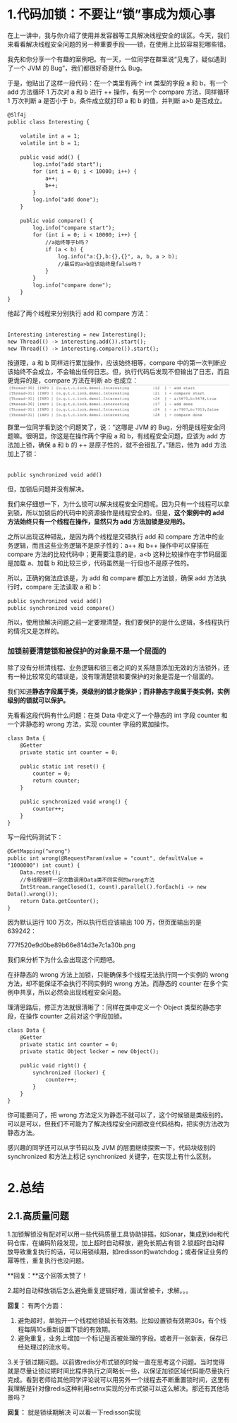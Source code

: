 # 1.代码加锁：不要让“锁”事成为烦心事

在上一讲中，我与你介绍了使用并发容器等工具解决线程安全的误区。今天，我们来看看解决线程安全问题的另一种重要手段——锁，在使用上比较容易犯哪些错。

我先和你分享一个有趣的案例吧。有一天，一位同学在群里说“见鬼了，疑似遇到了一个 JVM 的 Bug”，我们都很好奇是什么 Bug。

于是，他贴出了这样一段代码：在一个类里有两个 int 类型的字段 a 和 b，有一个 add 方法循环 1 万次对 a 和 b 进行 ++ 操作，有另一个 compare 方法，同样循环 1 万次判断 a 是否小于 b，条件成立就打印 a 和 b 的值，并判断 a>b 是否成立。

```
@Slf4j
public class Interesting {

    volatile int a = 1;
    volatile int b = 1;

    public void add() {
        log.info("add start");
        for (int i = 0; i < 10000; i++) {
            a++;
            b++;
        }
        log.info("add done");
    }

    public void compare() {
        log.info("compare start");
        for (int i = 0; i < 10000; i++) {
            //a始终等于b吗？
            if (a < b) {
                log.info("a:{},b:{},{}", a, b, a > b);
                //最后的a>b应该始终是false吗？
            }
        }
        log.info("compare done");
    }
}
```

他起了两个线程来分别执行 add 和 compare 方法：


```

Interesting interesting = new Interesting();
new Thread(() -> interesting.add()).start();
new Thread(() -> interesting.compare()).start();
```

按道理，a 和 b 同样进行累加操作，应该始终相等，compare 中的第一次判断应该始终不会成立，不会输出任何日志。但，执行代码后发现不但输出了日志，而且更诡异的是，compare 方法在判断 ab 也成立：
![](/static/image/9ec61aada64ac6d38681dd199c0ee61d.png)
群里一位同学看到这个问题笑了，说：“这哪是 JVM 的 Bug，分明是线程安全问题嘛。很明显，你这是在操作两个字段 a 和 b，有线程安全问题，应该为 add 方法加上锁，确保 a 和 b 的 ++ 是原子性的，就不会错乱了。”随后，他为 add 方法加上了锁：


```

public synchronized void add()
```
但，加锁后问题并没有解决。

我们来仔细想一下，为什么锁可以解决线程安全问题呢。因为只有一个线程可以拿到锁，所以加锁后的代码中的资源操作是线程安全的。但是，**这个案例中的 add 方法始终只有一个线程在操作，显然只为 add 方法加锁是没用的。**

之所以出现这种错乱，是因为两个线程是交错执行 add 和 compare 方法中的业务逻辑，而且这些业务逻辑不是原子性的：a++ 和 b++ 操作中可以穿插在 compare 方法的比较代码中；更需要注意的是，a<b 这种比较操作在字节码层面是加载 a、加载 b 和比较三步，代码虽然是一行但也不是原子性的。

所以，正确的做法应该是，为 add 和 compare 都加上方法锁，确保 add 方法执行时，compare 无法读取 a 和 b：

```
public synchronized void add()
public synchronized void compare()
```

所以，使用锁解决问题之前一定要理清楚，我们要保护的是什么逻辑，多线程执行的情况又是怎样的。

### 加锁前要清楚锁和被保护的对象是不是一个层面的

除了没有分析清线程、业务逻辑和锁三者之间的关系随意添加无效的方法锁外，还有一种比较常见的错误是，没有理清楚锁和要保护的对象是否是一个层面的。


我们知道**静态字段属于类，类级别的锁才能保护；而非静态字段属于类实例，实例级别的锁就可以保护。**

先看看这段代码有什么问题：在类 Data 中定义了一个静态的 int 字段 counter 和一个非静态的 wrong 方法，实现 counter 字段的累加操作。

```
class Data {
    @Getter
    private static int counter = 0;
    
    public static int reset() {
        counter = 0;
        return counter;
    }

    public synchronized void wrong() {
        counter++;
    }
}
```

写一段代码测试下：

```
@GetMapping("wrong")
public int wrong(@RequestParam(value = "count", defaultValue = "1000000") int count) {
    Data.reset();
    //多线程循环一定次数调用Data类不同实例的wrong方法
    IntStream.rangeClosed(1, count).parallel().forEach(i -> new Data().wrong());
    return Data.getCounter();
}
```

因为默认运行 100 万次，所以执行后应该输出 100 万，但页面输出的是 639242：

777f520e9d0be89b66e814d3e7c1a30b.png

我们来分析下为什么会出现这个问题吧。

在非静态的 wrong 方法上加锁，只能确保多个线程无法执行同一个实例的 wrong 方法，却不能保证不会执行不同实例的 wrong 方法。而静态的 counter 在多个实例中共享，所以必然会出现线程安全问题。

理清思路后，修正方法就很清晰了：同样在类中定义一个 Object 类型的静态字段，在操作 counter 之前对这个字段加锁。

```
class Data {
    @Getter
    private static int counter = 0;
    private static Object locker = new Object();

    public void right() {
        synchronized (locker) {
            counter++;
        }
    }
}
```

你可能要问了，把 wrong 方法定义为静态不就可以了，这个时候锁是类级别的。可以是可以，但我们不可能为了解决线程安全问题改变代码结构，把实例方法改为静态方法。

感兴趣的同学还可以从字节码以及 JVM 的层面继续探索一下，代码块级别的 synchronized 和方法上标记 synchronized 关键字，在实现上有什么区别。

# 2.总结
## 2.1.高质量问题
1.加锁解锁没有配对可以用一些代码质量工具协助排插，如Sonar，集成到ide和代码仓库，在编码阶段发现，加上超时自动释放，避免长期占有锁
2.锁超时自动释放导致重复执行的话，可以用锁续期，如redisson的watchdog；或者保证业务的幂等性，重复执行也没问题。

**回复：**这个回答太赞了！

2.超时自动释放锁后怎么避免重复逻辑好难，面试曾被卡，求解。。。

**回复：**
有两个方面：
1. 避免超时，单独开一个线程给锁延长有效期。比如设置锁有效期30s，有个线程每隔10s重新设置下锁的有效期。 
2. 避免重复，业务上增加一个标记是否被处理的字段。或者开一张新表，保存已经处理过的流水号。

3.关于锁过期问题。以前做redis分布式锁的时候一直在思考这个问题。当时觉得就是尽量让锁过期时间比程序执行之间略长一些，以保证加锁区域代码能尽量执行完成。看到老师给其他同学评论说可以用另外一个线程去不断重置锁时间，这里有我理解是针对像redis这种利用setnx实现的分布式锁可以这么解决。那还有其他场景吗？

**回复：**
就是锁续期解决 可以看一下redisson实现